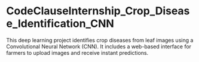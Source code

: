 # CodeClauseInternship_Crop_Disease_Identification_CNN
This deep learning project identifies crop diseases from leaf images using a Convolutional Neural Network (CNN). It includes a web-based interface for farmers to upload images and receive instant predictions.
